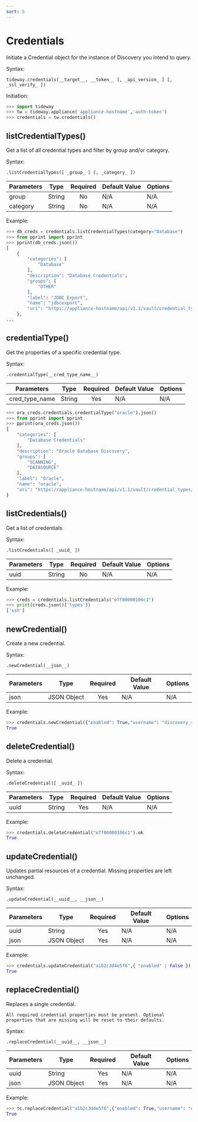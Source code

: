 ```yaml
---
sort: 5
---
```


# Credentials

Initiate a Credential object for the instance of Discovery you intend to query.

Syntax:

```
tideway.credentials(__target__, __token__ [, _api_version_ ] [, _ssl_verify_ ])
```

Initiation:

```python
>>> import tideway
>>> tw = tideway.appliance('appliance-hostname','auth-token')
>>> credentials = tw.credentials()
```

## listCredentialTypes()

Get a list of all credential types and filter by group and/or category.

Syntax:

```
.listCredentialTypes([ _group_ ] [, _category_ ])
```

| Parameters    | Type        | Required | Default Value | Options  |
| ------------- | ----------- | :------: | ------------- | -------- |
| group         | String      | No       | N/A           | N/A      |
| category      | String      | No       | N/A           | N/A      |

Example:

```python
>>> db_creds = credentials.listCredentialTypes(category="Database")
>>> from pprint import pprint
>>> pprint(db_creds.json())
[
    {
        "categories": [
            "Database"
        ],
        "description": "Database Credentials",
        "groups": [
            "OTHER"
        ],
        "label": "JDBC Export",
        "name": "jdbcexport",
        "uri": "https://appliance-hostname/api/v1.1/vault/credential_types/jdbcexport"
    },
...
```

## credentialType()

Get the properties of a specific credential type.

Syntax:

```
.credentialType(__cred_type_name__)
```

| Parameters    | Type        | Required | Default Value | Options  |
| ------------- | ----------- | :------: | ------------- | -------- |
| cred_type_name | String     | Yes      | N/A           | N/A      |

```python
>>> ora_creds.credentials.credentialType("oracle").json()
>>> from pprint import pprint
>>> pprint(ora_creds.json())
{
    "categories": [
        "Database Credentials"
    ],
    "description": "Oracle Database Discovery",
    "groups": [
        "SCANNING",
        "DATASOURCE"
    ],
    "label": "Oracle",
    "name": "oracle",
    "uri": "https://appliance-hostname/api/v1.1/vault/credential_types/oracle"
}
```

## listCredentials()

Get a list of credentials.

Syntax:

```
.listCredentials([ _uuid_ ])
```

| Parameters    | Type        | Required | Default Value | Options  |
| ------------- | ----------- | :------: | ------------- | -------- |
| uuid          | String      | No       | N/A           | N/A      |

Example:

```python
>>> creds = credentials.listCredentials("e7f00000106c1")
>>> print(creds.json()['types'])
['ssh']
```

## newCredential()

Create a new credential.

Syntax:

```
.newCredential(__json__)
```

| Parameters    | Type        | Required | Default Value | Options  |
| ------------- | ----------- | :------: | ------------- | -------- |
| json          | JSON Object | Yes      | N/A           | N/A      |

Example:

```python
>>> credentials.newCredential({"enabled": True,"username": "discovery_service","password": "password","label": "SSH Service Account","description": "Service Account for SSH","ip_range": "0.0.0.0/0,::/0","types": ["ssh"]}).ok
True
```

## deleteCredential()

Delete a credential.

Syntax:
```
.deleteCredential([ _uuid_ ])
```

| Parameters    | Type        | Required | Default Value | Options  |
| ------------- | ----------- | :------: | ------------- | -------- |
| uuid          | String      | Yes      | N/A           | N/A      |

Example:

```python
>>> credentials.deleteCredential("e7f00000106c1").ok
True
```

## updateCredential()

Updates partial resources of a credential. Missing properties are left unchanged.

Syntax:
```
.updateCredential(__uuid__, __json__)
```

| Parameters    | Type        | Required | Default Value | Options  |
| ------------- | ----------- | :------: | ------------- | -------- |
| uuid          | String      | Yes      | N/A           | N/A      |
| json          | JSON Object | Yes      | N/A           | N/A      |

Example:

```python
>>> credentials.updateCredential("a1b2c3d4e5f6",{ "enabled" : False }).ok
True
```

## replaceCredential()

Replaces a single credential.

```note
All required credential properties must be present. Optional properties that are missing will be reset to their defaults.
```

Syntax:
```
.replaceCredential(__uuid__, __json__)
```

| Parameters    | Type        | Required | Default Value | Options  |
| ------------- | ----------- | :------: | ------------- | -------- |
| uuid          | String      | Yes      | N/A           | N/A      |
| json          | JSON Object | Yes      | N/A           | N/A      |

Example:

```python
>>> tc.replaceCredential("a1b2c3d4e5f6",{"enabled": True,"username": "discovery_service","password": "password","label": "Limited SSH Discovery","description": "Limited SSH Service Account","ip_range": "192.168.1.0/24","types":["ssh"]}).ok
True
```